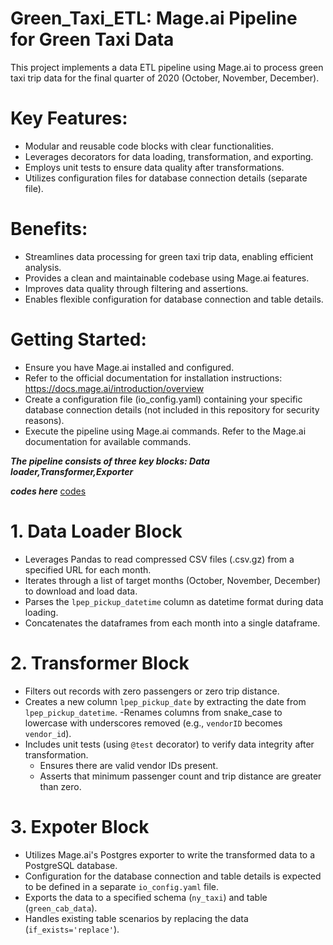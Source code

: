 # Green_Taxi_ETL: Mage.ai Pipeline for Green Taxi Data
This project implements a data ETL pipeline using Mage.ai to process green taxi trip data for the final quarter of 2020 (October, November, December).
# Key Features:

- Modular and reusable code blocks with clear functionalities.
- Leverages decorators for data loading, transformation, and exporting.
- Employs unit tests to ensure data quality after transformations.
- Utilizes configuration files for database connection details (separate file).
# Benefits:

- Streamlines data processing for green taxi trip data, enabling efficient analysis.
- Provides a clean and maintainable codebase using Mage.ai features.
- Improves data quality through filtering and assertions.
- Enables flexible configuration for database connection and table details.
# Getting Started:

- Ensure you have Mage.ai installed and configured.
- Refer to the official documentation for installation instructions: https://docs.mage.ai/introduction/overview
- Create a configuration file (io_config.yaml) containing your specific database connection details (not included in this repository for security reasons).
- Execute the pipeline using Mage.ai commands. Refer to the Mage.ai documentation for available commands.

***The pipeline consists of three key blocks:
Data loader,Transformer,Exporter*** 

***codes here*** [codes](https://github.com/neema233/ETL-pipeline-with-mage/tree/main/codes)
# 1. Data Loader Block
- Leverages Pandas to read compressed CSV files (.csv.gz) from a specified URL for each month.
- Iterates through a list of target months (October, November, December) to download and load data.
- Parses the ```lpep_pickup_datetime``` column as datetime format during data loading.
- Concatenates the dataframes from each month into a single dataframe.
# 2. Transformer Block
- Filters out records with zero passengers or zero trip distance.
- Creates a new column ```lpep_pickup_date``` by extracting the date from ```lpep_pickup_datetime```.
-Renames columns from snake_case to lowercase with underscores removed (e.g., ```vendorID``` becomes ```vendor_id```).
- Includes unit tests (using ```@test``` decorator) to verify data integrity after transformation.
     - Ensures there are valid vendor IDs present.
     - Asserts that minimum passenger count and trip distance are greater than zero.

# 3. Expoter Block

- Utilizes Mage.ai's Postgres exporter to write the transformed data to a PostgreSQL database.
- Configuration for the database connection and table details is expected to be defined in a separate ```io_config.yaml``` file.
- Exports the data to a specified schema (```ny_taxi```) and table (```green_cab_data```).
- Handles existing table scenarios by replacing the data (```if_exists='replace'```). 

  



